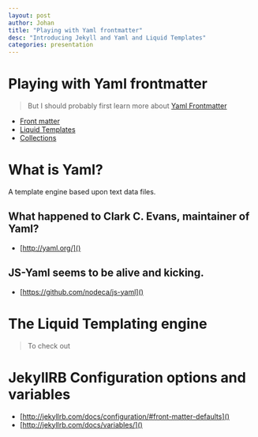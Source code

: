 ```yaml
---
layout: post
author: Johan
title: "Playing with Yaml frontmatter"
desc: "Introducing Jekyll and Yaml and Liquid Templates"
categories: presentation
---
```


# Playing with Yaml frontmatter

> But I should probably first learn more about [Yaml Frontmatter](http://jekyllrb.com/docs/frontmatter/)

- [Front matter](http://jekyllrb.com/docs/frontmatter/)
- [Liquid Templates](https://wiki.github.com/shopify/liquid/liquid-for-designers)
- [Collections](http://jekyllrb.com/docs/collections/)

# What is Yaml?

A template engine based upon text data files.

## What happened to Clark C. Evans, maintainer of Yaml?

- [http://yaml.org/]()

## JS-Yaml seems to be alive and kicking.

- [https://github.com/nodeca/js-yaml]()

# The Liquid Templating engine

> To check out

# JekyllRB Configuration options and variables

- [http://jekyllrb.com/docs/configuration/#front-matter-defaults]()
- [http://jekyllrb.com/docs/variables/]()